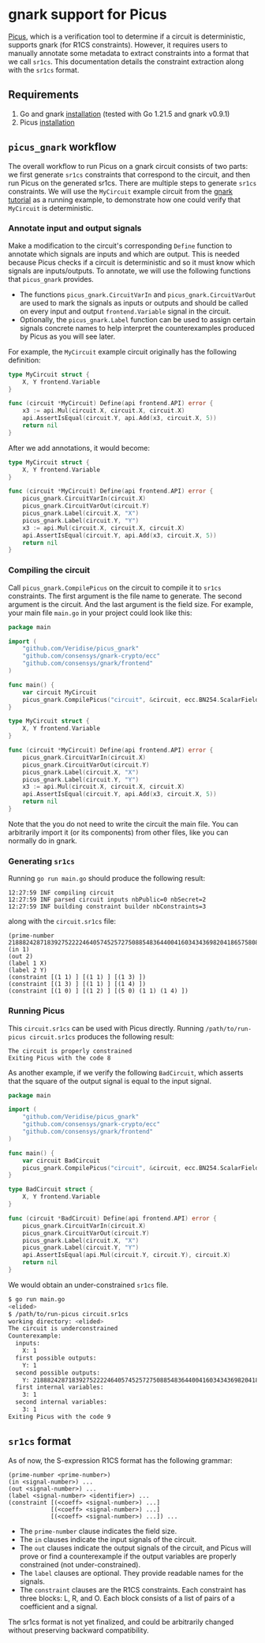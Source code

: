 # gnark support for Picus

[Picus](https://github.com/Veridise/Picus), 
which is a verification tool to determine if a circuit is deterministic, 
supports gnark (for R1CS constraints).
However, it requires users to manually annotate 
some metadata to extract constraints into a format that we call `sr1cs`. 
This documentation details the constraint extraction along with the `sr1cs` format.

## Requirements

1. Go and gnark [installation](https://docs.gnark.consensys.io/HowTo/get_started) (tested with Go 1.21.5 and gnark v0.9.1) 
2. Picus [installation](https://www.github.com/veridise/picus)

## `picus_gnark` workflow

The overall workflow to run Picus on a gnark circuit consists of two parts: we first generate `sr1cs` constraints that correspond to the circuit, and then run Picus on the generated sr1cs.
There are multiple steps to generate `sr1cs` constraints.
We will use the `MyCircuit` example circuit from the [gnark tutorial](https://docs.gnark.consensys.io/HowTo/write/circuit_api) as a running example, 
to demonstrate how one could verify that `MyCircuit` is deterministic.

### Annotate input and output signals

Make a modification to the circuit's corresponding `Define` function to annotate which signals are inputs and which are output. 
This is needed because Picus checks if a circuit is deterministic and so it must know which signals are inputs/outputs.
To annotate, we will use the following functions that `picus_gnark` provides.

- The functions `picus_gnark.CircuitVarIn` and `picus_gnark.CircuitVarOut` are used to mark the signals as inputs or outputs and should be called on every input and output `frontend.Variable` signal in the circuit. 
- Optionally, the `picus_gnark.Label` function can be used to assign certain signals concrete names to help interpret the counterexamples produced by Picus as you will see later.

For example, the `MyCircuit` example circuit originally has the following definition:

``` go
type MyCircuit struct {
	X, Y frontend.Variable
}

func (circuit *MyCircuit) Define(api frontend.API) error {
	x3 := api.Mul(circuit.X, circuit.X, circuit.X)
	api.AssertIsEqual(circuit.Y, api.Add(x3, circuit.X, 5))
	return nil
}
```

After we add annotations, it would become:

``` go
type MyCircuit struct {
	X, Y frontend.Variable
}

func (circuit *MyCircuit) Define(api frontend.API) error {
	picus_gnark.CircuitVarIn(circuit.X)
	picus_gnark.CircuitVarOut(circuit.Y)
	picus_gnark.Label(circuit.X, "X")
	picus_gnark.Label(circuit.Y, "Y")
	x3 := api.Mul(circuit.X, circuit.X, circuit.X)
	api.AssertIsEqual(circuit.Y, api.Add(x3, circuit.X, 5))
	return nil
}
```

### Compiling the circuit

Call `picus_gnark.CompilePicus` on the circuit to compile it to `sr1cs` constraints. 
The first argument is the file name to generate.
The second argument is the circuit.
And the last argument is the field size.
For example, your main file `main.go` in your project could look like this:

```go
package main

import (
	"github.com/Veridise/picus_gnark"
	"github.com/consensys/gnark-crypto/ecc"
	"github.com/consensys/gnark/frontend"
)

func main() {
	var circuit MyCircuit
	picus_gnark.CompilePicus("circuit", &circuit, ecc.BN254.ScalarField())
}

type MyCircuit struct {
	X, Y frontend.Variable
}

func (circuit *MyCircuit) Define(api frontend.API) error {
	picus_gnark.CircuitVarIn(circuit.X)
	picus_gnark.CircuitVarOut(circuit.Y)
	picus_gnark.Label(circuit.X, "X")
	picus_gnark.Label(circuit.Y, "Y")
	x3 := api.Mul(circuit.X, circuit.X, circuit.X)
	api.AssertIsEqual(circuit.Y, api.Add(x3, circuit.X, 5))
	return nil
}
```

Note that the you do not need to write the circuit the main file.
You can arbitrarily import it (or its components) from other files, 
like you can normally do in gnark.

### Generating `sr1cs`

Running `go run main.go` should produce the following result:

```
12:27:59 INF compiling circuit
12:27:59 INF parsed circuit inputs nbPublic=0 nbSecret=2
12:27:59 INF building constraint builder nbConstraints=3
```

along with the `circuit.sr1cs` file:

```
(prime-number 21888242871839275222246405745257275088548364400416034343698204186575808495617)
(in 1)
(out 2)
(label 1 X)
(label 2 Y)
(constraint [(1 1) ] [(1 1) ] [(1 3) ])
(constraint [(1 3) ] [(1 1) ] [(1 4) ])
(constraint [(1 0) ] [(1 2) ] [(5 0) (1 1) (1 4) ])
```

### Running Picus

This `circuit.sr1cs` can be used with Picus directly. Running `/path/to/run-picus circuit.sr1cs` produces the following result:

```
The circuit is properly constrained
Exiting Picus with the code 8
```

As another example, if we verify the following `BadCircuit`,
which asserts that the square of the output signal is equal to the input signal.

```go
package main

import (
	"github.com/Veridise/picus_gnark"
	"github.com/consensys/gnark-crypto/ecc"
	"github.com/consensys/gnark/frontend"
)

func main() {
	var circuit BadCircuit
	picus_gnark.CompilePicus("circuit", &circuit, ecc.BN254.ScalarField())
}

type BadCircuit struct {
	X, Y frontend.Variable
}

func (circuit *BadCircuit) Define(api frontend.API) error {
	picus_gnark.CircuitVarIn(circuit.X)
	picus_gnark.CircuitVarOut(circuit.Y)
	picus_gnark.Label(circuit.X, "X")
	picus_gnark.Label(circuit.Y, "Y")
	api.AssertIsEqual(api.Mul(circuit.Y, circuit.Y), circuit.X)
	return nil
}
```

We would obtain an under-constrained `sr1cs` file.

```bash
$ go run main.go
<elided>
$ /path/to/run-picus circuit.sr1cs 
working directory: <elided>
The circuit is underconstrained
Counterexample:
  inputs:
    X: 1
  first possible outputs:
    Y: 1
  second possible outputs:
    Y: 21888242871839275222246405745257275088548364400416034343698204186575808495616
  first internal variables:
    3: 1
  second internal variables:
    3: 1
Exiting Picus with the code 9
```

## `sr1cs` format 

As of now, the S-expression R1CS format has the following grammar:

```
(prime-number <prime-number>)
(in <signal-number>) ...
(out <signal-number>) ...
(label <signal-number> <identifier>) ...
(constraint [(<coeff> <signal-number>) ...]
            [(<coeff> <signal-number>) ...]
            [(<coeff> <signal-number>) ...]) ...
```

- The `prime-number` clause indicates the field size.
- The `in` clauses indicate the input signals of the circuit.
- The `out` clauses indicate the output signals of the circuit, and Picus will prove or find a counterexample if the output variables are properly constrained (not under-constrained).
- The `label` clauses are optional. They provide readable names for the signals.
- The `constraint` clauses are the R1CS constraints. Each constraint has three blocks: L, R, and O. Each block consists of a list of pairs of a coefficient and a signal.

The sr1cs format is not yet finalized, and could be arbitrarily changed without preserving backward compatibility.
